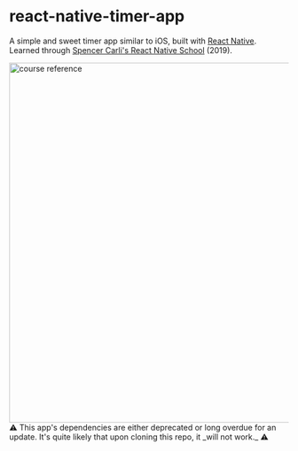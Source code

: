 # react-native-timer-app
A simple and sweet timer app similar to iOS, built with [React Native](https://reactnative.dev/). Learned through [Spencer Carli's React Native School](https://learn.reactnativeschool.com/) (2019).  

<img src="https://reactnativeschool.com/static/e3322b6f74b13ba89a66d72ae6239045/eb645/reference.png" alt="course reference" width="650"/>
⚠️ This app's dependencies are either deprecated or long overdue for an update. It's quite likely that upon cloning this repo, it _will not work._ ⚠️

